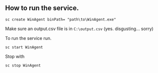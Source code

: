 ## How to run the service.

```shell
sc create WinAgent binPath= "path\to\WinAgent.exe"
```

Make sure an output.csv file is in `C:\output.csv` (yes. disgusting... sorry)

To run the service run.

```shell
sc start WinAgent
```

Stop with

```shell
sc stop WinAgent
```

